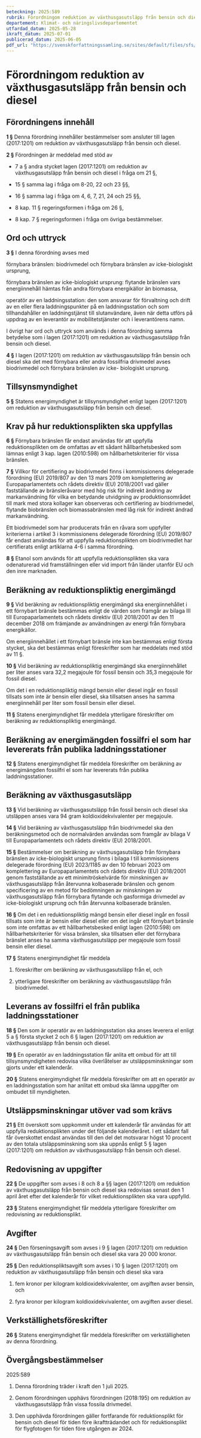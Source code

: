 ```yaml
---
beteckning: 2025:589
rubrik: Förordningom reduktion av växthusgasutsläpp från bensin och diesel
departement: Klimat- och näringslivsdepartementet
utfardad_datum: 2025-05-28
ikraft_datum: 2025-07-01
publicerad_datum: 2025-06-05
pdf_url: "https://svenskforfattningssamling.se/sites/default/files/sfs/2025-05/SFS2025-589.pdf"
---
```


# Förordningom reduktion av växthusgasutsläpp från bensin och diesel

## Förordningens innehåll

**1 §** Denna förordning innehåller bestämmelser som ansluter till lagen (2017:1201) om reduktion av växthusgasutsläpp från bensin och diesel.

**2 §** Förordningen är meddelad med stöd av

- 7 a § andra stycket lagen (2017:1201) om reduktion av växthusgasutsläpp från bensin och diesel i fråga om 21 §,

- 15 § samma lag i fråga om 8-20, 22 och 23 §§,

- 16 § samma lag i fråga om 4, 6, 7, 21, 24 och 25 §§,

- 8 kap. 11 § regeringsformen i fråga om 26 §,

- 8 kap. 7 § regeringsformen i fråga om övriga bestämmelser.

## Ord och uttryck

**3 §** I denna förordning avses med

förnybara bränslen: biodrivmedel och förnybara bränslen av icke-biologiskt ursprung,

förnybara bränslen av icke-biologiskt ursprung: flytande bränslen vars energiinnehåll hämtas från andra förnybara energikällor än biomassa,

operatör av en laddningsstation: den som ansvarar för förvaltning och drift av en eller flera laddningspunkter på en laddningsstation och som tillhandahåller en laddningstjänst till slutanvändare, även när detta utförs på uppdrag av en leverantör av mobilitetstjänster och i leverantörens namn.

I övrigt har ord och uttryck som används i denna förordning samma betydelse som i lagen (2017:1201) om reduktion av växthusgasutsläpp från bensin och diesel.

**4 §** I lagen (2017:1201) om reduktion av växthusgasutsläpp från bensin och diesel ska det med förnybara eller andra fossilfria drivmedel avses biodrivmedel och förnybara bränslen av icke- biologiskt ursprung.

## Tillsynsmyndighet

**5 §** Statens energimyndighet är tillsynsmyndighet enligt lagen (2017:1201) om reduktion av växthusgasutsläpp från bensin och diesel.

## Krav på hur reduktionsplikten ska uppfyllas

**6 §** Förnybara bränslen får endast användas för att uppfylla reduktionsplikten om de omfattas av ett sådant hållbarhetsbesked som lämnas enligt 3 kap. lagen (2010:598) om hållbarhetskriterier för vissa bränslen.

**7 §** Villkor för certifiering av biodrivmedel finns i kommissionens delegerade förordning (EU) 2019/807 av den 13 mars 2019 om komplettering av Europaparlamentets och rådets direktiv (EU) 2018/2001 vad gäller fastställande av bränsleråvaror med hög risk för indirekt ändring av markanvändning för vilka en betydande utvidgning av produktionsområdet till mark med stora kollager kan observeras och certifiering av biodrivmedel, flytande biobränslen och biomassabränslen med låg risk för indirekt ändrad markanvändning.

Ett biodrivmedel som har producerats från en råvara som uppfyller kriterierna i artikel 3 i kommissionens delegerade förordning (EU) 2019/807 får endast användas för att uppfylla reduktionsplikten om biodrivmedlet har certifierats enligt artiklarna 4-6 i samma förordning.

**8 §** Etanol som används för att uppfylla reduktionsplikten ska vara odenaturerad vid framställningen eller vid import från länder utanför EU och den inre marknaden.

## Beräkning av reduktionspliktig energimängd

**9 §** Vid beräkning av reduktionspliktig energimängd ska energiinnehållet i ett förnybart bränsle bestämmas enligt de värden som framgår av bilaga III till Europaparlamentets och rådets direktiv (EU) 2018/2001 av den 11 december 2018 om främjande av användningen av energi från förnybara energikällor.

Om energiinnehållet i ett förnybart bränsle inte kan bestämmas enligt första stycket, ska det bestämmas enligt föreskrifter som har meddelats med stöd av 11 §.

**10 §** Vid beräkning av reduktionspliktig energimängd ska energiinnehållet per liter anses vara 32,2 megajoule för fossil bensin och 35,3 megajoule för fossil diesel.

Om det i en reduktionspliktig mängd bensin eller diesel ingår en fossil tillsats som inte är bensin eller diesel, ska tillsatsen anses ha samma energiinnehåll per liter som fossil bensin eller diesel.

**11 §** Statens energimyndighet får meddela ytterligare föreskrifter om beräkning av reduktionspliktig energimängd.

## Beräkning av energimängden fossilfri el som har levererats från publika laddningsstationer

**12 §** Statens energimyndighet får meddela föreskrifter om beräkning av energimängden fossilfri el som har levererats från publika laddningsstationer.

## Beräkning av växthusgasutsläpp

**13 §** Vid beräkning av växthusgasutsläpp från fossil bensin och diesel ska utsläppen anses vara 94 gram koldioxidekvivalenter per megajoule.

**14 §** Vid beräkning av växthusgasutsläpp från biodrivmedel ska den beräkningsmetod och de normalvärden användas som framgår av bilaga V till Europaparlamentets och rådets direktiv (EU) 2018/2001.

**15 §** Bestämmelser om beräkning av växthusgasutsläpp från förnybara bränslen av icke-biologiskt ursprung finns i bilaga I till kommissionens delegerade förordning (EU) 2023/1185 av den 10 februari 2023 om komplettering av Europaparlamentets och rådets direktiv (EU) 2018/2001 genom fastställande av ett minimitröskelvärde för minskningen av växthusgasutsläpp från återvunna kolbaserade bränslen och genom specificering av en metod för bedömningen av minskningen av växthusgasutsläpp från förnybara flytande och gasformiga drivmedel av icke-biologiskt ursprung och från återvunna kolbaserade bränslen.

**16 §** Om det i en reduktionspliktig mängd bensin eller diesel ingår en fossil tillsats som inte är bensin eller diesel eller om det ingår ett förnybart bränsle som inte omfattas av ett hållbarhetsbesked enligt lagen (2010:598) om hållbarhetskriterier för vissa bränslen, ska tillsatsen eller det förnybara bränslet anses ha samma växthusgasutsläpp per megajoule som fossil bensin eller diesel.

**17 §** Statens energimyndighet får meddela

1. föreskrifter om beräkning av växthusgasutsläpp från el, och

2. ytterligare föreskrifter om beräkning av växthusgasutsläpp från biodrivmedel.

## Leverans av fossilfri el från publika laddningsstationer

**18 §** Den som är operatör av en laddningsstation ska anses leverera el enligt 5 a § första stycket 2 och 6 § lagen (2017:1201) om reduktion av växthusgasutsläpp från bensin och diesel.

**19 §** En operatör av en laddningsstation får anlita ett ombud för att till tillsynsmyndigheten redovisa vilka överlåtelser av utsläppsminskningar som gjorts under ett kalenderår.

**20 §** Statens energimyndighet får meddela föreskrifter om att en operatör av en laddningsstation som har anlitat ett ombud ska lämna uppgifter om ombudet till myndigheten.

## Utsläppsminskningar utöver vad som krävs

**21 §** Ett överskott som uppkommit under ett kalenderår får användas för att uppfylla reduktionsplikten under det följande kalenderåret. I ett sådant fall får överskottet endast användas till den del det motsvarar högst 10 procent av den totala utsläppsminskning som ska uppnås enligt 5 § lagen (2017:1201) om reduktion av växthusgasutsläpp från bensin och diesel.

## Redovisning av uppgifter

**22 §** De uppgifter som avses i 8 och 8 a §§ lagen (2017:1201) om reduktion av växthusgasutsläpp från bensin och diesel ska redovisas senast den 1 april året efter det kalenderår för vilket reduktionsplikten ska vara uppfylld.

**23 §** Statens energimyndighet får meddela ytterligare föreskrifter om redovisning av reduktionsplikt.

## Avgifter

**24 §** Den förseningsavgift som avses i 9 § lagen (2017:1201) om reduktion av växthusgasutsläpp från bensin och diesel ska vara 20 000 kronor.

**25 §** Den reduktionspliktsavgift som avses i 10 § lagen (2017:1201) om reduktion av växthusgasutsläpp från bensin och diesel ska vara

1. fem kronor per kilogram koldioxidekvivalenter, om avgiften avser bensin, och

2. fyra kronor per kilogram koldioxidekvivalenter, om avgiften avser diesel.

## Verkställighetsföreskrifter

**26 §** Statens energimyndighet får meddela föreskrifter om verkställigheten av denna förordning.


## Övergångsbestämmelser

2025:589

1. Denna förordning träder i kraft den 1 juli 2025.

2. Genom förordningen upphävs förordningen (2018:195) om reduktion av växthusgasutsläpp från vissa fossila drivmedel.

3. Den upphävda förordningen gäller fortfarande för reduktionsplikt för bensin och diesel för tiden före ikraftträdandet och för reduktionsplikt för flygfotogen för tiden före utgången av 2024.